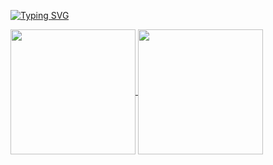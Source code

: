 [![Typing SVG](https://readme-typing-svg.demolab.com/?lines=Olá,+me+chamo+Artur+Vincius.;Seja+Bem-Vindo!!+:%29)](https://git.io/typing-svg)

<a href="https://github.com/focarica">
  <img height=200 align="center" src="https://github-readme-stats-ten-gamma-78.vercel.app/api?username=focarica&show_icons=true&theme=highcontrast&hide_border=True&include_all_commits=true&count_private=true"/>
</a>
<a href="https://github.com/focarica">
  <img height=200 align="center" src="https://github-readme-stats-ten-gamma-78.vercel.app/api/top-langs/?username=focarica&theme=highcontrast&hide_border=True&layout=compact&count_private=true&size_weight=0.5&count_weight=0.5"/>
</a>

